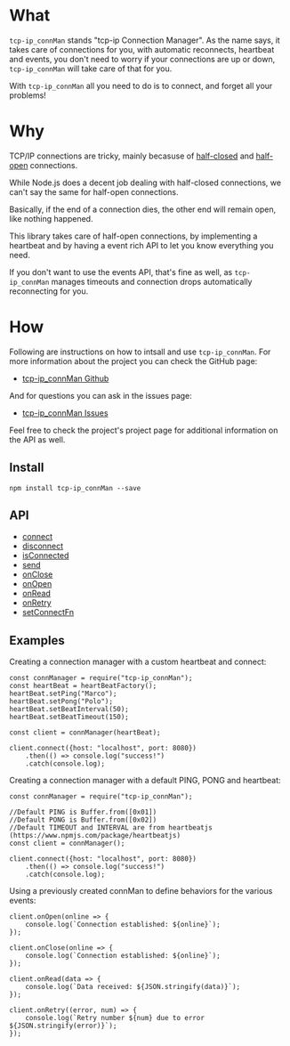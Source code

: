 #   What

`tcp-ip_connMan` stands "tcp-ip Connection Manager". As the name says, it takes 
care of connections for you, with automatic reconnects, heartbeat and events, 
you don't need to worry if your connections are up or down, `tcp-ip_connMan`
will take care of that for you.

With `tcp-ip_connMan` all you need to do is to connect, and forget all your 
problems!

#   Why

TCP/IP connections are tricky, mainly becasuse of [half-closed](https://superuser.com/a/615971/222770) 
and [half-open](https://blog.stephencleary.com/2009/05/detection-of-half-open-dropped.html) 
connections. 

While Node.js does a decent job dealing with half-closed connections, we can't say
the same for half-open connections. 

Basically, if the end of a connection dies, the other end will remain open, like
nothing happened. 

This library takes care of half-open connections, by implementing a heartbeat and
by having a event rich API to let you know everything you need. 

If you don't want to use the events API, that's fine as well, as `tcp-ip_connMan`
manages timeouts and connection drops automatically reconnecting for you. 

#   How

Following are instructions on how to intsall and use `tcp-ip_connMan`. For more 
information about the project you can check the GitHub page:

 - [tcp-ip_connMan Github](https://github.com/Fl4m3Ph03n1x/tcp-ip_connMan)

And for questions you can ask in the issues page:

 - [tcp-ip_connMan Issues](https://github.com/Fl4m3Ph03n1x/tcp-ip_connMan/issues)

Feel free to check the project's project page for additional information on the 
API as well.

##  Install

    npm install tcp-ip_connMan --save

##  API

 - <a href="https://fl4m3ph03n1x.github.io/tcp-ip_connMan/module-connManager.html#~connect" target="_blank">connect</a>
 - <a href="https://fl4m3ph03n1x.github.io/tcp-ip_connMan/module-connManager.html#~disconnect" target="_blank">disconnect</a>
 - <a href="https://fl4m3ph03n1x.github.io/tcp-ip_connMan/module-connManager.html#~isConnected" target="_blank">isConnected</a>
 - <a href="https://fl4m3ph03n1x.github.io/tcp-ip_connMan/module-connManager.html#~send" target="_blank">send</a>
 - <a href="https://fl4m3ph03n1x.github.io/tcp-ip_connMan/module-connManager.html#~onClose" target="_blank">onClose</a>
 - <a href="https://fl4m3ph03n1x.github.io/tcp-ip_connMan/module-connManager.html#~onOpen" target="_blank">onOpen</a>
 - <a href="https://fl4m3ph03n1x.github.io/tcp-ip_connMan/module-connManager.html#~onRead" target="_blank">onRead</a>
 - <a href="https://fl4m3ph03n1x.github.io/tcp-ip_connMan/module-connManager.html#~onRetry" target="_blank">onRetry</a>
 - <a href="https://fl4m3ph03n1x.github.io/tcp-ip_connMan/module-connManager.html#~setConnectFn" target="_blank">setConnectFn</a>

##  Examples

Creating a connection manager with a custom heartbeat and connect:

    const connManager = require("tcp-ip_connMan");
    const heartBeat = heartBeatFactory();
    heartBeat.setPing("Marco");
    heartBeat.setPong("Polo");
    heartBeat.setBeatInterval(50);
    heartBeat.setBeatTimeout(150);
    
    const client = connManager(heartBeat);
    
    client.connect({host: "localhost", port: 8080})
        .then(() => console.log("success!")
        .catch(console.log);

Creating a connection manager with a default PING, PONG and heartbeat:

    const connManager = require("tcp-ip_connMan");
    
    //Default PING is Buffer.from([0x01])
    //Default PONG is Buffer.from([0x02])
    //Default TIMEOUT and INTERVAL are from heartbeatjs (https://www.npmjs.com/package/heartbeatjs)
    const client = connManager();
    
    client.connect({host: "localhost", port: 8080})
        .then(() => console.log("success!")
        .catch(console.log);

Using a previously created connMan to define behaviors for the various 
events:

    client.onOpen(online => {
        console.log(`Connection established: ${online}`);
    });
    
    client.onClose(online => {
        console.log(`Connection established: ${online}`);
    });
    
    client.onRead(data => {
        console.log(`Data received: ${JSON.stringify(data)}`);
    });
    
    client.onRetry((error, num) => {
        console.log(`Retry number ${num} due to error ${JSON.stringify(error)}`);
    });
